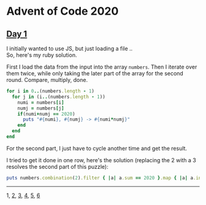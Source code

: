 # Advent of Code 2020

## [Day 1](http://adventofcode.com/2020/day/1)

I initially wanted to use JS, but just loading a file ..  
So, here's my ruby solution.

First I load the data from the input into the array `numbers`. Then I iterate over them twice, while only taking the later part of the array for the second round. Compare, multiply, done.

```ruby
for i in 0..(numbers.length - 1)
  for j in (i..(numbers.length - 1))
    numi = numbers[i]
    numj = numbers[j]
    if(numi+numj == 2020)
      puts "#{numi}, #{numj} -> #{numi*numj}"
    end
  end
end
```

For the second part, I just have to cycle another time and get the result.

I tried to get it done in one row, here's the solution (replacing the 2 with a 3 resolves the second part of this puzzle):

```ruby
puts numbers.combination(2).filter { |a| a.sum == 2020 }.map { |a| a.inject(:*) }
```

- - -
1, [2](day02.md), [3](day03.md), [4](day04.md), [5](day05.md), [6](day06md)

